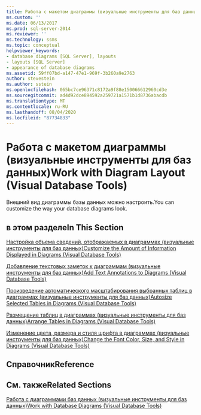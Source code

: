 ```yaml
---
title: Работа с макетом диаграммы (визуальные инструменты для баз данных) | Документация Майкрософт
ms.custom: ''
ms.date: 06/13/2017
ms.prod: sql-server-2014
ms.reviewer: ''
ms.technology: ssms
ms.topic: conceptual
helpviewer_keywords:
- database diagrams [SQL Server], layouts
- layouts [SQL Server]
- appearance of database diagrams
ms.assetid: 59ff07bd-a147-47e1-969f-3b260a9e2763
author: stevestein
ms.author: sstein
ms.openlocfilehash: 065bc7ce96371c8172a9f88e150066612960cd3e
ms.sourcegitcommit: ad4d92dce894592a259721a1571b1d8736abacdb
ms.translationtype: MT
ms.contentlocale: ru-RU
ms.lasthandoff: 08/04/2020
ms.locfileid: "87734833"
---
```

# <a name="work-with-diagram-layout-visual-database-tools"></a><span data-ttu-id="47147-102">Работа с макетом диаграммы (визуальные инструменты для баз данных)</span><span class="sxs-lookup"><span data-stu-id="47147-102">Work with Diagram Layout (Visual Database Tools)</span></span>
  <span data-ttu-id="47147-103">Внешний вид диаграммы базы данных можно настроить.</span><span class="sxs-lookup"><span data-stu-id="47147-103">You can customize the way your database diagrams look.</span></span>  
  
## <a name="in-this-section"></a><span data-ttu-id="47147-104">в этом разделе</span><span class="sxs-lookup"><span data-stu-id="47147-104">In This Section</span></span>  
 [<span data-ttu-id="47147-105">Настройка объема сведений, отображаемых в диаграммах (визуальные инструменты для баз данных)</span><span class="sxs-lookup"><span data-stu-id="47147-105">Customize the Amount of Information Displayed in Diagrams &#40;Visual Database Tools&#41;</span></span>](visual-database-tools.md)  
  
 [<span data-ttu-id="47147-106">Добавление текстовых заметок к диаграммам (визуальные инструменты для баз данных)</span><span class="sxs-lookup"><span data-stu-id="47147-106">Add Text Annotations to Diagrams &#40;Visual Database Tools&#41;</span></span>](add-text-annotations-to-diagrams-visual-database-tools.md)  
  
 [<span data-ttu-id="47147-107">Произведение автоматического масштабирования выбранных таблиц в диаграммах (визуальные инструменты для баз данных)</span><span class="sxs-lookup"><span data-stu-id="47147-107">Autosize Selected Tables in Diagrams &#40;Visual Database Tools&#41;</span></span>](autosize-selected-tables-in-diagrams-visual-database-tools.md)  
  
 [<span data-ttu-id="47147-108">Размещение таблиц в диаграммах (визуальные инструменты для баз данных)</span><span class="sxs-lookup"><span data-stu-id="47147-108">Arrange Tables in Diagrams &#40;Visual Database Tools&#41;</span></span>](arrange-tables-in-diagrams-visual-database-tools.md)  
  
 [<span data-ttu-id="47147-109">Изменение цвета, размера и стиля шрифта в диаграммах (визуальные инструменты для баз данных)</span><span class="sxs-lookup"><span data-stu-id="47147-109">Change the Font Color, Size, and Style in Diagrams &#40;Visual Database Tools&#41;</span></span>](change-the-font-color-size-and-style-in-diagrams-visual-database-tools.md)  
  
## <a name="reference"></a><span data-ttu-id="47147-110">Справочник</span><span class="sxs-lookup"><span data-stu-id="47147-110">Reference</span></span>  
  
## <a name="related-sections"></a><span data-ttu-id="47147-111">См. также</span><span class="sxs-lookup"><span data-stu-id="47147-111">Related Sections</span></span>  
 [<span data-ttu-id="47147-112">Работа с диаграммами баз данных (визуальные инструменты для баз данных)</span><span class="sxs-lookup"><span data-stu-id="47147-112">Work with Database Diagrams &#40;Visual Database Tools&#41;</span></span>](work-with-database-diagrams-visual-database-tools.md)  
  
  
